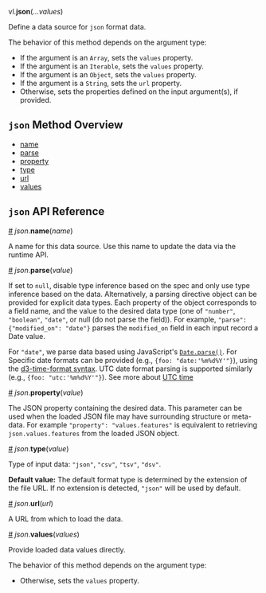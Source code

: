 vl.<b>json</b>(<em>...values</em>)

Define a data source for <code>json</code> format data.

The behavior of this method depends on the argument type:

- If the argument is an <code>Array</code>, sets the <code>values</code> property.
- If the argument is an <code>Iterable</code>, sets the <code>values</code> property.
- If the argument is an <code>Object</code>, sets the <code>values</code> property.
- If the argument is a <code>String</code>, sets the <code>url</code> property.
- Otherwise, sets the properties defined on the input argument(s), if provided.

## <code>json</code> Method Overview

* <a href="#name">name</a>
* <a href="#parse">parse</a>
* <a href="#property">property</a>
* <a href="#type">type</a>
* <a href="#url">url</a>
* <a href="#values">values</a>

## <code>json</code> API Reference

<a id="name" href="#name">#</a>
<em>json</em>.<b>name</b>(<em>name</em>)

A name for this data source. Use this name to update the data via the runtime API.

<a id="parse" href="#parse">#</a>
<em>json</em>.<b>parse</b>(<em>value</em>)

If set to `null`, disable type inference based on the spec and only use type inference based on the data. Alternatively, a parsing directive object can be provided for explicit data types. Each property of the object corresponds to a field name, and the value to the desired data type (one of `"number"`, `"boolean"`, `"date"`, or null (do not parse the field)). For example, `"parse": {"modified_on": "date"}` parses the `modified_on` field in each input record a Date value.

For `"date"`, we parse data based using JavaScript's [`Date.parse()`](https://developer.mozilla.org/en-US/docs/Web/JavaScript/Reference/Global_Objects/Date/parse). For Specific date formats can be provided (e.g., `{foo: "date:'%m%d%Y'"}`), using the [d3-time-format syntax](https://github.com/d3/d3-time-format#locale_format). UTC date format parsing is supported similarly (e.g., `{foo: "utc:'%m%d%Y'"}`). See more about [UTC time](https://vega.github.io/vega-lite/docs/timeunit.html#utc)

<a id="property" href="#property">#</a>
<em>json</em>.<b>property</b>(<em>value</em>)

The JSON property containing the desired data. This parameter can be used when the loaded JSON file may have surrounding structure or meta-data. For example `"property": "values.features"` is equivalent to retrieving `json.values.features` from the loaded JSON object.

<a id="type" href="#type">#</a>
<em>json</em>.<b>type</b>(<em>value</em>)

Type of input data: `"json"`, `"csv"`, `"tsv"`, `"dsv"`.

__Default value:__  The default format type is determined by the extension of the file URL. If no extension is detected, `"json"` will be used by default.

<a id="url" href="#url">#</a>
<em>json</em>.<b>url</b>(<em>url</em>)

A URL from which to load the data.

<a id="values" href="#values">#</a>
<em>json</em>.<b>values</b>(<em>values</em>)

Provide loaded data values directly.

The behavior of this method depends on the argument type:

- Otherwise, sets the <code>values</code> property.

